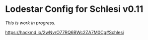 # Lodestar Config for Schlesi v0.11

_This is work in progress._

https://hackmd.io/2wNvrO77RQ6BWc2ZA7M0Cg#Schlesi